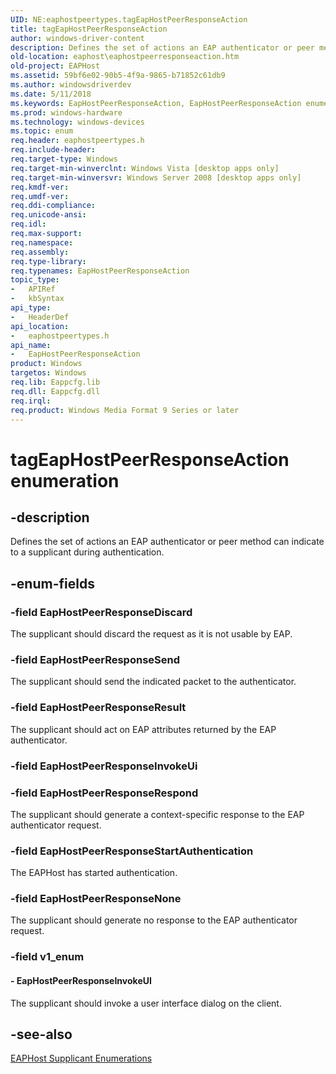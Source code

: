 ```yaml
---
UID: NE:eaphostpeertypes.tagEapHostPeerResponseAction
title: tagEapHostPeerResponseAction
author: windows-driver-content
description: Defines the set of actions an EAP authenticator or peer method can indicate to a supplicant during authentication.
old-location: eaphost\eaphostpeerresponseaction.htm
old-project: EAPHost
ms.assetid: 59bf6e02-90b5-4f9a-9865-b71852c61db9
ms.author: windowsdriverdev
ms.date: 5/11/2018
ms.keywords: EapHostPeerResponseAction, EapHostPeerResponseAction enumeration [EAPHost], EapHostPeerResponseDiscard, EapHostPeerResponseInvokeUI, EapHostPeerResponseNone, EapHostPeerResponseRespond, EapHostPeerResponseResult, EapHostPeerResponseSend, EapHostPeerResponseStartAuthentication, eaphost.eaphostpeerresponseaction, eaphostpeertypes/EapHostPeerResponseAction, eaphostpeertypes/EapHostPeerResponseDiscard, eaphostpeertypes/EapHostPeerResponseInvokeUI, eaphostpeertypes/EapHostPeerResponseNone, eaphostpeertypes/EapHostPeerResponseRespond, eaphostpeertypes/EapHostPeerResponseResult, eaphostpeertypes/EapHostPeerResponseSend, eaphostpeertypes/EapHostPeerResponseStartAuthentication, tagEapHostPeerResponseAction
ms.prod: windows-hardware
ms.technology: windows-devices
ms.topic: enum
req.header: eaphostpeertypes.h
req.include-header: 
req.target-type: Windows
req.target-min-winverclnt: Windows Vista [desktop apps only]
req.target-min-winversvr: Windows Server 2008 [desktop apps only]
req.kmdf-ver: 
req.umdf-ver: 
req.ddi-compliance: 
req.unicode-ansi: 
req.idl: 
req.max-support: 
req.namespace: 
req.assembly: 
req.type-library: 
req.typenames: EapHostPeerResponseAction
topic_type:
-	APIRef
-	kbSyntax
api_type:
-	HeaderDef
api_location:
-	eaphostpeertypes.h
api_name:
-	EapHostPeerResponseAction
product: Windows
targetos: Windows
req.lib: Eappcfg.lib
req.dll: Eappcfg.dll
req.irql: 
req.product: Windows Media Format 9 Series or later
---
```


# tagEapHostPeerResponseAction enumeration


## -description


Defines the set of actions an EAP authenticator or peer method can indicate to a supplicant during authentication.


## -enum-fields




### -field EapHostPeerResponseDiscard

The supplicant should discard the request as it is not usable by EAP.


### -field EapHostPeerResponseSend

The supplicant should send the indicated packet to the authenticator.


### -field EapHostPeerResponseResult

The supplicant should act on EAP attributes returned by the EAP authenticator.


### -field EapHostPeerResponseInvokeUi


### -field EapHostPeerResponseRespond

The supplicant should generate a  context-specific response to the EAP authenticator request.


### -field EapHostPeerResponseStartAuthentication

The EAPHost has started authentication.


### -field EapHostPeerResponseNone

The supplicant should generate no  response to the EAP authenticator request.


### -field v1_enum




#### - EapHostPeerResponseInvokeUI

The supplicant should invoke a user interface dialog on the client.


## -see-also




<a href="https://msdn.microsoft.com/ba4d5a7f-3a5d-4ca3-975e-1ffa182b9014">EAPHost Supplicant Enumerations</a>
 

 


